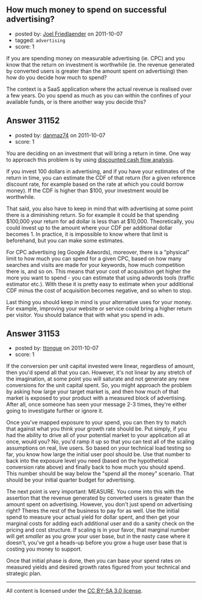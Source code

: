 ## How much money to spend on successful advertising?

- posted by: [Joel Friedlaender](https://stackexchange.com/users/-1/5543-joel-friedlaender) on 2011-10-07
- tagged: `advertising`
- score: 1

If you are spending money on measurable advertising (ie. CPC) and you know that the return on investment is worthwhile (ie. the revenue generated by converted users is greater than the amount spent on advertising) then how do you decide how much to spend?

The context is a SaaS application where the actual revenue is realised over a few years. Do you spend as much as you can within the confines of your available funds, or is there another way you decide this?


## Answer 31152

- posted by: [danmaz74](https://stackexchange.com/users/-1/12083-danmaz74) on 2011-10-07
- score: 1

<p>You are deciding on an investment that will bring a return in time. One way to approach this problem is by using <a href="http://en.wikipedia.org/wiki/Discounted_cash_flow" rel="nofollow">discounted cash flow analysis</a>.</p>

<p>If you invest 100 dollars in advertising, and if you have your estimates of the return in time, you can estimate the CDF of that return (for a given reference discount rate, for example based on the rate at which you could borrow money). If the CDF is higher than $100, your investment would be worthwhile.</p>

<p>That said, you also have to keep in mind that with advertising at some point there is a diminishing return. So for example it could be that spending $100,000 your return for ad dollar is less than at $10,000. Theoretically, you could invest up to the amount where your CDF per additional dollar becomes 1. In practice, it is impossible to know where that limit is beforehand, but you can make some estimates.</p>

<p>For CPC advertising (eg Google Adwords), moreover, there is a "physical" limit to how much you can spend for a given CPC, based on how many searches and visits are made for your keywords, how much competition there is, and so on. This means that your cost of acquisition get higher the more you want to spend - you can estimate that using adwords tools (traffic estimator etc.). With these it is pretty easy to estimate when your additional CDF minus the cost of acquisition becomes negative, and so when to stop.</p>

<p>Last thing you should keep in mind is your alternative uses for your money. For example, improving your website or service could bring a higher return per visitor. You should balance that with what you spend in ads.</p>



## Answer 31153

- posted by: [ttongue](https://stackexchange.com/users/-1/13655-ttongue) on 2011-10-07
- score: 1

If the conversion per unit capital invested were linear, regardless of amount, then you'd spend all that you can. However, it's not linear by any stretch of the imagination, at some point you will saturate and not generate any new conversions for the unit capital spent. So, you might approach the problem by asking how large your target market is, and then how much of that market is exposed to your product with a measured block of advertising. After all, once someone has seen your message 2-3 times, they're either going to investigate further or ignore it.

Once you've mapped exposure to your spend, you can then try to match that against what you think your growth rate should be. Put simply, if you had the ability to drive all of your potential market to your application all at once, would you? No, you'd ramp it up so that you can test all of the scaling assumptions on real, live users. So based on your technical load testing so far, you know how large the initial user pool should be. Use that number to back into the exposure level you need (based on the hypothetical conversion rate above) and finally back to how much you should spend. This number should be way below the "spend all the money" scenario. That should be your initial quarter budget for advertising.

The next point is very important: MEASURE. You come into this with the assertion that the revenue generated by converted users is greater than the amount spent on advertising. However, you don't just spend on advertising right? Theres the rest of the business to pay for as well. Use the initial spend to measure your actual yield for dollar spent, and then get your marginal costs for adding each additional user and do a sanity check on the pricing and cost structure. If scaling is in your favor, that marginal number will get *smaller* as you grow your user base, but in the nasty case where it doesn't, you've got a heads-up before you grow a huge user base that is costing you money to support. 

Once that initial phase is done, then you can base your spend rates on measured yields and desired growth rates figured from your technical and strategic plan.



---

All content is licensed under the [CC BY-SA 3.0 license](https://creativecommons.org/licenses/by-sa/3.0/).
